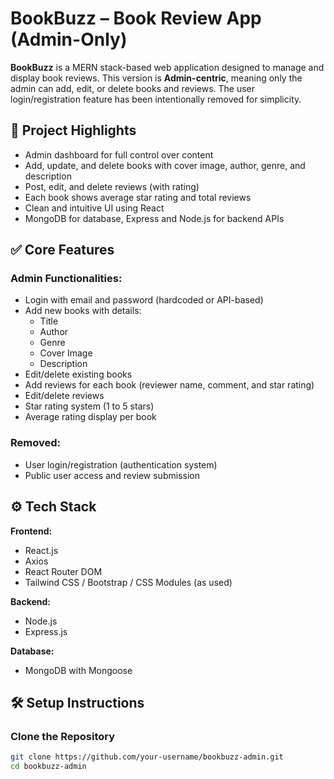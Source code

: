 # BookBuzz – Book Review App (Admin-Only)

**BookBuzz** is a MERN stack-based web application designed to manage and display book reviews. This version is **Admin-centric**, meaning only the admin can add, edit, or delete books and reviews. The user login/registration feature has been intentionally removed for simplicity.

## 📌 Project Highlights

- Admin dashboard for full control over content
- Add, update, and delete books with cover image, author, genre, and description
- Post, edit, and delete reviews (with rating)
- Each book shows average star rating and total reviews
- Clean and intuitive UI using React
- MongoDB for database, Express and Node.js for backend APIs


## ✅ Core Features

### Admin Functionalities:
- Login with email and password (hardcoded or API-based)
- Add new books with details:
  - Title
  - Author
  - Genre
  - Cover Image
  - Description
- Edit/delete existing books
- Add reviews for each book (reviewer name, comment, and star rating)
- Edit/delete reviews
- Star rating system (1 to 5 stars)
- Average rating display per book

### Removed:
- User login/registration (authentication system)
- Public user access and review submission


## ⚙️ Tech Stack

**Frontend:**
- React.js
- Axios
- React Router DOM
- Tailwind CSS / Bootstrap / CSS Modules (as used)

**Backend:**
- Node.js
- Express.js

**Database:**
- MongoDB with Mongoose

## 🛠️ Setup Instructions

### Clone the Repository

```bash
git clone https://github.com/your-username/bookbuzz-admin.git
cd bookbuzz-admin
